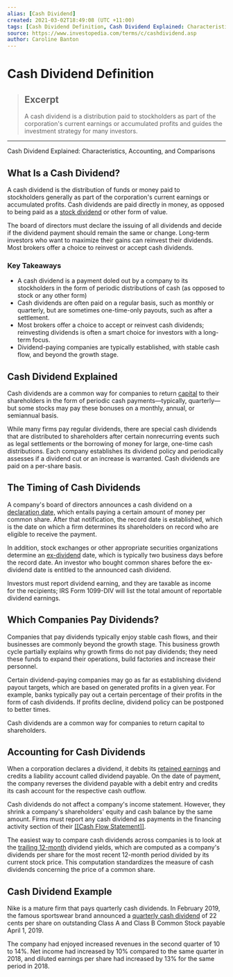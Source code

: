 ```yaml
---
alias: [Cash Dividend]
created: 2021-03-02T18:49:08 (UTC +11:00)
tags: [Cash Dividend Definition, Cash Dividend Explained: Characteristics, Accounting, and Comparisons]
source: https://www.investopedia.com/terms/c/cashdividend.asp
author: Caroline Banton
---
```


# Cash Dividend Definition

> ## Excerpt
> A cash dividend is a distribution paid to stockholders as part of the corporation's current earnings or accumulated profits and guides the investment strategy for many investors.

---

Cash Dividend Explained: Characteristics, Accounting, and Comparisons
## What Is a Cash Dividend?

A cash dividend is the distribution of funds or money paid to stockholders generally as part of the corporation's current earnings or accumulated profits. Cash dividends are paid directly in money, as opposed to being paid as a [stock dividend](https://www.investopedia.com/terms/s/stockdividend.asp) or other form of value.

The board of directors must declare the issuing of all dividends and decide if the dividend payment should remain the same or change. Long-term investors who want to maximize their gains can reinvest their dividends. Most brokers offer a choice to reinvest or accept cash dividends.

### Key Takeaways

-   A cash dividend is a payment doled out by a company to its stockholders in the form of periodic distributions of cash (as opposed to stock or any other form)
-   Cash dividends are often paid on a regular basis, such as monthly or quarterly, but are sometimes one-time-only payouts, such as after a settlement.
-   Most brokers offer a choice to accept or reinvest cash dividends; reinvesting dividends is often a smart choice for investors with a long-term focus.
-   Dividend-paying companies are typically established, with stable cash flow, and beyond the growth stage.

## Cash Dividend Explained

Cash dividends are a common way for companies to return [capital](https://www.investopedia.com/terms/c/capital.asp) to their shareholders in the form of periodic cash payments—typically, quarterly—but some stocks may pay these bonuses on a monthly, annual, or semiannual basis.

While many firms pay regular dividends, there are special cash dividends that are distributed to shareholders after certain nonrecurring events such as legal settlements or the borrowing of money for large, one-time cash distributions. Each company establishes its dividend policy and periodically assesses if a dividend cut or an increase is warranted. Cash dividends are paid on a per-share basis.

## The Timing of Cash Dividends

A company's board of directors announces a cash dividend on a [declaration date,](https://www.investopedia.com/terms/d/declarationdate.asp) which entails paying a certain amount of money per common share. After that notification, the record date is established, which is the date on which a firm determines its shareholders on record who are eligible to receive the payment.

In addition, stock exchanges or other appropriate securities organizations determine an [ex-dividend](https://www.investopedia.com/terms/e/ex-dividend.asp) date, which is typically two business days before the record date. An investor who bought common shares before the ex-dividend date is entitled to the announced cash dividend.

Investors must report dividend earning, and they are taxable as income for the recipients; IRS Form 1099-DIV will list the total amount of reportable dividend earnings.

## Which Companies Pay Dividends?

Companies that pay dividends typically enjoy stable cash flows, and their businesses are commonly beyond the growth stage. This business growth cycle partially explains why growth firms do not pay dividends; they need these funds to expand their operations, build factories and increase their personnel.

Certain dividend-paying companies may go as far as establishing dividend payout targets, which are based on generated profits in a given year. For example, banks typically pay out a certain percentage of their profits in the form of cash dividends. If profits decline, dividend policy can be postponed to better times.

Cash dividends are a common way for companies to return capital to shareholders.

## Accounting for Cash Dividends

When a corporation declares a dividend, it debits its [retained earnings](https://www.investopedia.com/terms/r/retainedearnings.asp) and credits a liability account called dividend payable. On the date of payment, the company reverses the dividend payable with a debit entry and credits its cash account for the respective cash outflow.

Cash dividends do not affect a company's income statement. However, they shrink a company's shareholders' equity and cash balance by the same amount. Firms must report any cash dividend as payments in the financing activity section of their [[[Cash Flow Statement]]](https://www.investopedia.com/terms/c/cashflowstatement.asp).

The easiest way to compare cash dividends across companies is to look at the [trailing 12-month](https://www.investopedia.com/terms/t/ttm.asp) dividend yields, which are computed as a company's dividends per share for the most recent 12-month period divided by its current stock price. This computation standardizes the measure of cash dividends concerning the price of a common share.

## Cash Dividend Example

Nike is a mature firm that pays quarterly cash dividends. In February 2019, the famous sportswear brand announced a [quarterly cash dividend](https://www.nasdaq.com/press-release/nike-inc-declares-022-quarterly-dividend-20190214-01164) of 22 cents per share on outstanding Class A and Class B Common Stock payable April 1, 2019.

The company had enjoyed increased revenues in the second quarter of 10 to 14%. Net income had increased by 10% compared to the same quarter in 2018, and diluted earnings per share had increased by 13% for the same period in 2018.
